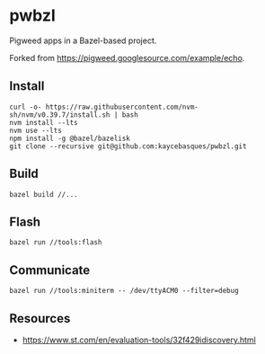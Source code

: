 # pwbzl

Pigweed apps in a Bazel-based project.

Forked from <https://pigweed.googlesource.com/example/echo>.

## Install

```
curl -o- https://raw.githubusercontent.com/nvm-sh/nvm/v0.39.7/install.sh | bash
nvm install --lts
nvm use --lts
npm install -g @bazel/bazelisk
git clone --recursive git@github.com:kaycebasques/pwbzl.git
```

## Build

```
bazel build //...
```

## Flash

```
bazel run //tools:flash
```

## Communicate

```
bazel run //tools:miniterm -- /dev/ttyACM0 --filter=debug
```

## Resources

* https://www.st.com/en/evaluation-tools/32f429idiscovery.html

